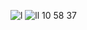 ![l](https://github.com/n-hadi/BeatStore/assets/77697181/a87ffa13-5a96-47f1-8eb4-a22b0c6551e3)
![ll 10 58 37](https://github.com/n-hadi/BeatStore/assets/77697181/c5a834f4-74a3-45dc-8c92-193bd02ca9bb)
